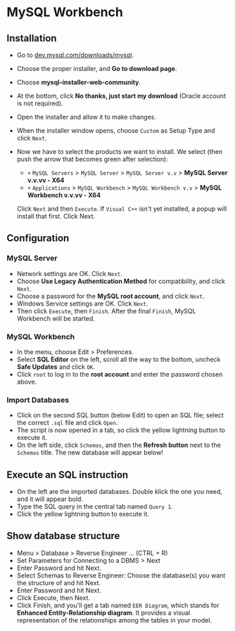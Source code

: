 # MySQL Workbench
## Installation
* Go to [dev.mysql.com/downloads/mysql](https://dev.mysql.com/downloads/mysql/).
* Choose the proper installer, and **Go to download page**.
* Choose **mysql-installer-web-community**.
* At the bottom, click **No thanks, just start my download** (Oracle account is not required).
* Open the installer and allow it to make changes.
* When the installer window opens, choose `Custom` as Setup Type and click `Next`.
* Now we have to select the products we want to install. We select (then push the arrow that becomes green after selection):
  - `+` `MySQL Servers` > `MySQL Server` > `MySQL Server v.v` > **MySQL Server v.v.vv - X64**
  - `+` `Applications` > `MySQL Workbench` > `MySQL Workbench v.v` > **MySQL Workbench v.v.vv - X64**
  
  Click `Next` and then `Execute`. If `Visual C++` isn't yet installed, a popup will install that first. Click Next.

## Configuration
### MySQL Server
* Network settings are OK. Click `Next`.
* Choose **Use Legacy Authentication Method** for compatibility, and click `Next`.
* Choose a password for the **MySQL root account**, and click `Next`.
* Windows Service settings are OK. Click `Next`.
* Then click `Execute`, then `Finish`. After the final `Finish`, MySQL Workbench will be started.

### MySQL Workbench
* In the menu, choose Edit > Preferences.
* Select **SQL Editor** on the left, scroll all the way to the bottom, uncheck **Safe Updates** and click `OK`.
* Click `root` to log in to the **root account** and enter the password chosen above.

### Import Databases
* Click on the second SQL button (below Edit) to open an SQL file; select the correct `.sql` file and click `Open`.
* The script is now opened in a tab, so click the yellow lightning button to execute it.
* On the left side, click `Schemas`, and then the **Refresh button** next to the `Schemas` title. The new database will appear below!

## Execute an SQL instruction
* On the left are the imported databases. Double klick the one you need, and it will appear bold.
* Type the SQL query in the central tab named `Query 1`.
* Click the yellow lightning button to execute it.

## Show database structure
* Menu > Database > Reverse Engineer ... (CTRL + R)
* Set Parameters for Connecting to a DBMS > Next
* Enter Password and hit Next.
* Select Schemas to Reverse Engineer: Choose the database(s) you want the structure of and hit Next.
* Enter Password and hit Next.
* Click Execute, then Next.
* Click Finish, and you'll get a tab named `EER Diagram`, which stands for **Enhanced Entity-Relationship diagram**. It provides a visual representation of the relationships among the tables in your model.
